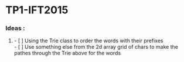 # TP1-IFT2015

### Ideas :
<ol>
  <li> 
  - [ ] Using the Trie class to order the words with their prefixes <br>
  - [ ] Use something else from the 2d array grid of chars to make the pathes through the Trie above for the words 
  </li>
</ol>
